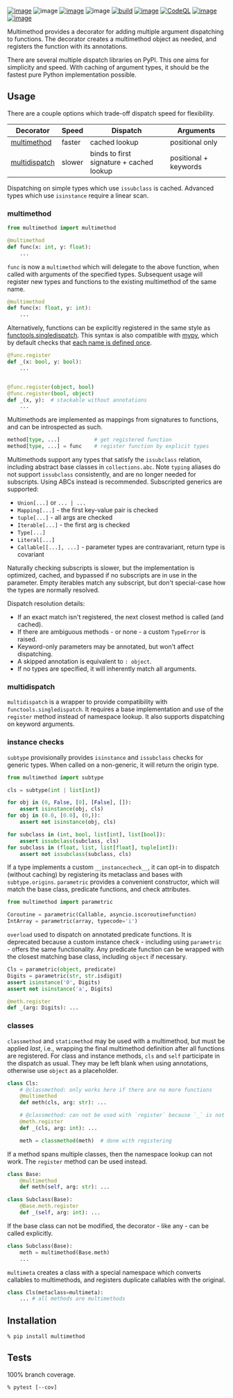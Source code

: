 [![image](https://img.shields.io/pypi/v/multimethod.svg)](https://pypi.org/project/multimethod/)
![image](https://img.shields.io/pypi/pyversions/multimethod.svg)
[![image](https://pepy.tech/badge/multimethod)](https://pepy.tech/project/multimethod)
![image](https://img.shields.io/pypi/status/multimethod.svg)
[![build](https://github.com/coady/multimethod/actions/workflows/build.yml/badge.svg)](https://github.com/coady/multimethod/actions/workflows/build.yml)
[![image](https://codecov.io/gh/coady/multimethod/branch/main/graph/badge.svg)](https://codecov.io/gh/coady/multimethod/)
[![CodeQL](https://github.com/coady/multimethod/actions/workflows/github-code-scanning/codeql/badge.svg)](https://github.com/coady/multimethod/actions/workflows/github-code-scanning/codeql)
[![image](https://img.shields.io/endpoint?url=https://raw.githubusercontent.com/astral-sh/ruff/main/assets/badge/v2.json)](https://github.com/astral-sh/ruff)
[![image](https://mypy-lang.org/static/mypy_badge.svg)](https://mypy-lang.org/)

Multimethod provides a decorator for adding multiple argument dispatching to functions. The decorator creates a multimethod object as needed, and registers the function with its annotations.

There are several multiple dispatch libraries on PyPI. This one aims for simplicity and speed. With caching of argument types, it should be the fastest pure Python implementation possible.

## Usage
There are a couple options which trade-off dispatch speed for flexibility.

Decorator | Speed | Dispatch | Arguments
--------- | ----- | -------- | ---------
[multimethod](#multimethod) | faster | cached lookup | positional only
[multidispatch](#multidispatch) | slower | binds to first signature + cached lookup | positional + keywords

Dispatching on simple types which use `issubclass` is cached. Advanced types which use `isinstance` require a linear scan.

### multimethod
```python
from multimethod import multimethod

@multimethod
def func(x: int, y: float):
    ...
```

`func` is now a `multimethod` which will delegate to the above function, when called with arguments of the specified types. Subsequent usage will register new types and functions to the existing multimethod of the same name.

```python
@multimethod
def func(x: float, y: int):
    ...
```

Alternatively, functions can be explicitly registered in the same style as [functools.singledispatch](https://docs.python.org/3/library/functools.html#functools.singledispatch). This syntax is also compatible with [mypy](https://mypy-lang.org), which by default checks that [each name is defined once](https://mypy.readthedocs.io/en/stable/error_code_list.html#check-that-each-name-is-defined-once-no-redef).

```python
@func.register
def _(x: bool, y: bool):
    ...


@func.register(object, bool)
@func.register(bool, object)
def _(x, y):  # stackable without annotations
    ...
```

Multimethods are implemented as mappings from signatures to functions, and can be introspected as such.

```python
method[type, ...]           # get registered function
method[type, ...] = func    # register function by explicit types
```

Multimethods support any types that satisfy the `issubclass` relation, including abstract base classes in `collections.abc`. Note `typing` aliases do not support `issubclass` consistently, and are no longer needed for subscripts. Using ABCs instead is recommended. Subscripted generics are supported:
* `Union[...]` or `... | ...`
* `Mapping[...]` - the first key-value pair is checked
* `tuple[...]` - all args are checked
* `Iterable[...]` - the first arg is checked
* `Type[...]`
* `Literal[...]`
* `Callable[[...], ...]` - parameter types are contravariant, return type is covariant

Naturally checking subscripts is slower, but the implementation is optimized, cached, and bypassed if no subscripts are in use in the parameter. Empty iterables match any subscript, but don't special-case how the types are normally resolved.

Dispatch resolution details:
* If an exact match isn't registered, the next closest method is called (and cached).
* If there are ambiguous methods - or none - a custom `TypeError` is raised.
* Keyword-only parameters may be annotated, but won't affect dispatching.
* A skipped annotation is equivalent to `: object`.
* If no types are specified, it will inherently match all arguments.

### multidispatch
`multidispatch` is a wrapper to provide compatibility with `functools.singledispatch`. It requires a base implementation and use of the `register` method instead of namespace lookup. It also supports dispatching on keyword arguments.

### instance checks
`subtype` provisionally provides `isinstance` and `issubclass` checks for generic types. When called on a non-generic, it will return the origin type.

```python
from multimethod import subtype

cls = subtype(int | list[int])

for obj in (0, False, [0], [False], []):
    assert isinstance(obj, cls)
for obj in (0.0, [0.0], (0,)):
    assert not isinstance(obj, cls)

for subclass in (int, bool, list[int], list[bool]):
    assert issubclass(subclass, cls)
for subclass in (float, list, list[float], tuple[int]):
    assert not issubclass(subclass, cls)
```

If a type implements a custom `__instancecheck__`, it can opt-in to dispatch (without caching) by registering its metaclass and bases with `subtype.origins`. `parametric` provides a convenient constructor, which will match the base class, predicate functions, and check attributes.

```python
from multimethod import parametric

Coroutine = parametric(Callable, asyncio.iscoroutinefunction)
IntArray = parametric(array, typecode='i')
```

`overload` used to dispatch on annotated predicate functions. It is deprecated because a custom instance check - including using `parametric` - offers the same functionality. Any predicate function can be wrapped with the closest matching base class, including  `object` if necessary.

```python
Cls = parametric(object, predicate)
Digits = parametric(str, str.isdigit)
assert isinstance('0', Digits)
assert not isinstance('a', Digits)

@meth.register
def _(arg: Digits): ...
```

### classes
`classmethod` and `staticmethod` may be used with a multimethod, but must be applied _last_, i.e., wrapping the final multimethod definition after all functions are registered. For class and instance methods, `cls` and `self` participate in the dispatch as usual. They may be left blank when using annotations, otherwise use `object` as a placeholder.

```python
class Cls:
    # @classmethod: only works here if there are no more functions
    @multimethod
    def meth(cls, arg: str): ...

    # @classmethod: can not be used with `register` because `_` is not the multimethod
    @meth.register
    def _(cls, arg: int): ...

    meth = classmethod(meth)  # done with registering
```

If a method spans multiple classes, then the namespace lookup can not work. The `register` method can be used instead.

```python
class Base:
    @multimethod
    def meth(self, arg: str): ...

class Subclass(Base):
    @Base.meth.register
    def _(self, arg: int): ...
```

If the base class can not be modified, the decorator - like any - can be called explicitly.

```python
class Subclass(Base):
    meth = multimethod(Base.meth)
    ...
```

`multimeta` creates a class with a special namespace which converts callables to multimethods, and registers duplicate callables with the original.

```python
class Cls(metaclass=multimeta):
    ... # all methods are multimethods
```

## Installation
```console
% pip install multimethod
```

## Tests
100% branch coverage.

```console
% pytest [--cov]
```
